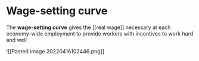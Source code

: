# Wage-setting curve
The **wage-setting curve** gives the [[real wage]] necessary at each economy-wide employment to provide workers with incentives to work hard and well

![[Pasted image 20220416102446.png]]


